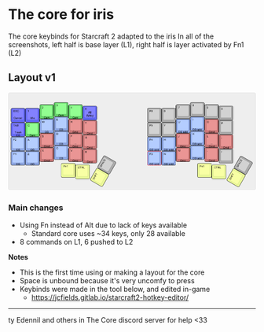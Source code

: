 # The core for iris
The core keybinds for Starcraft 2 adapted to the iris
In all of the screenshots, left half is base layer (L1), right half is layer activated by Fn1 (L2)

## Layout v1
![Keyboard layout editor screenshot](https://raw.githubusercontent.com/CallunaLessThan3/iris-core/main/iris-core-v1.png)
### Main changes
- Using Fn instead of Alt due to lack of keys available
  - Standard core uses ~34 keys, only 28 available
- 8 commands on L1, 6 pushed to L2


**Notes**
- This is the first time using or making a layout for the core
- Space is unbound because it's very uncomfy to press
- Keybinds were made in the tool below, and edited in-game
  - https://jcfields.gitlab.io/starcraft2-hotkey-editor/

---
ty Edennil and others in The Core discord server for help <33
